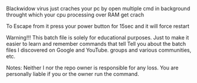 Blackwidow virus just craches your pc by open multiple cmd
in background throught which your cpu processing over RAM get
crach 

To Escape from it press your power button for 15sec and it 
will force restart 


Warning!!! This batch file is solely for educational purposes.
Just to make it easier to learn and remember commands that tell
Tell you about the batch files I discovered on Google and YouTube.
groups and various communities, etc.

Notes: Neither I nor the repo owner is responsible for any loss.
You are personally liable if you or the owner run the command.





